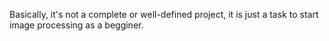 Basically, it's not a complete or well-defined project, it is just a task to start image processing as a begginer.
